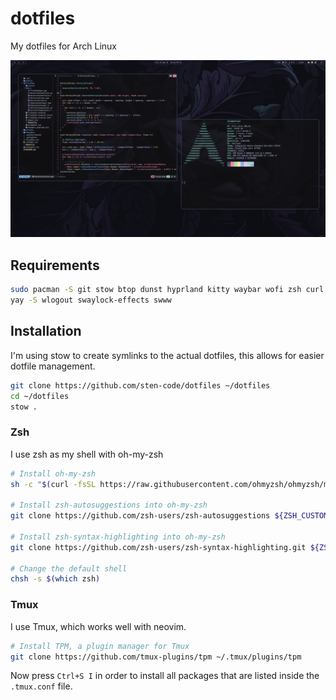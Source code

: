 # dotfiles

My dotfiles for Arch Linux

![Preview](https://raw.githubusercontent.com/sten-code/dotfiles/master/preview.png)

## Requirements

```bash
sudo pacman -S git stow btop dunst hyprland kitty waybar wofi zsh curl udiskie grim slurp wl-clipboard thunar zoxide tmux inotify-tools
yay -S wlogout swaylock-effects swww
```

## Installation

I'm using stow to create symlinks to the actual dotfiles, this allows for easier dotfile management.

```bash
git clone https://github.com/sten-code/dotfiles ~/dotfiles
cd ~/dotfiles
stow .
```

### Zsh

I use zsh as my shell with oh-my-zsh

```bash
# Install oh-my-zsh
sh -c "$(curl -fsSL https://raw.githubusercontent.com/ohmyzsh/ohmyzsh/master/tools/install.sh)"

# Install zsh-autosuggestions into oh-my-zsh
git clone https://github.com/zsh-users/zsh-autosuggestions ${ZSH_CUSTOM:-~/.oh-my-zsh/custom}/plugins/zsh-autosuggestions

# Install zsh-syntax-highlighting into oh-my-zsh
git clone https://github.com/zsh-users/zsh-syntax-highlighting.git ${ZSH_CUSTOM:-~/.oh-my-zsh/custom}/plugins/zsh-syntax-highlighting

# Change the default shell
chsh -s $(which zsh)
```

### Tmux

I use Tmux, which works well with neovim.

```bash
# Install TPM, a plugin manager for Tmux
git clone https://github.com/tmux-plugins/tpm ~/.tmux/plugins/tpm
```

Now press `Ctrl+S I` in order to install all packages that are listed inside the `.tmux.conf` file.

